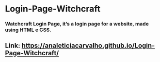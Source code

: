 # Login-Page-Witchcraft

### Watchcraft Login Page, it’s a login page for a website, made using HTML e CSS.

## Link: https://analeticiacarvalho.github.io/Login-Page-Witchcraft/




